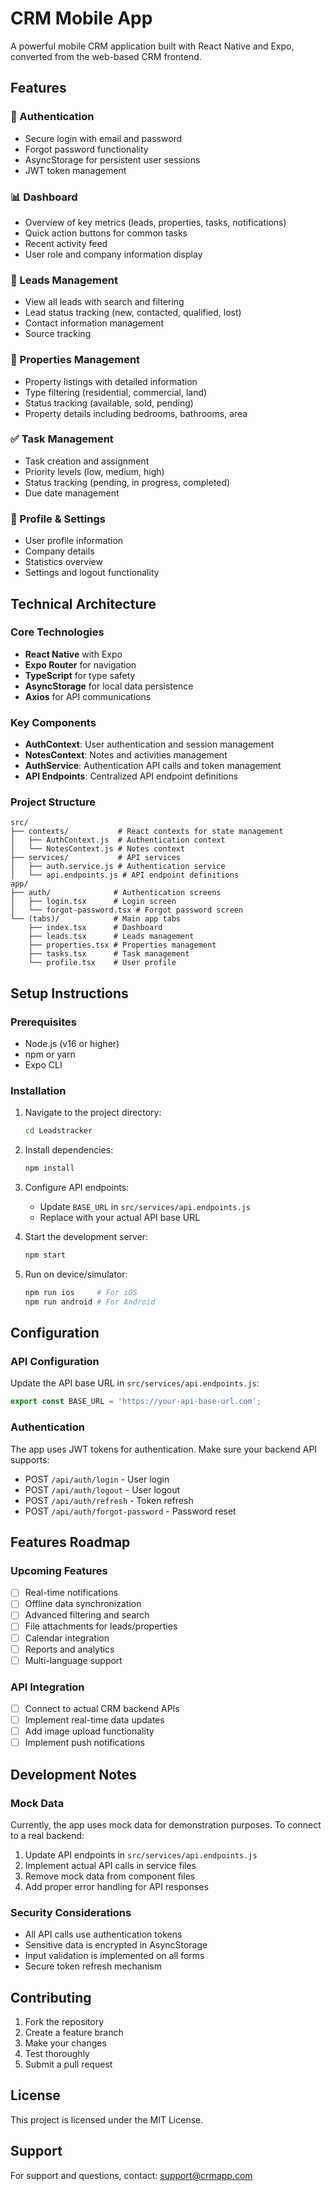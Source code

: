 # CRM Mobile App

A powerful mobile CRM application built with React Native and Expo, converted from the web-based CRM frontend.

## Features

### 🔐 Authentication
- Secure login with email and password
- Forgot password functionality
- AsyncStorage for persistent user sessions
- JWT token management

### 📊 Dashboard
- Overview of key metrics (leads, properties, tasks, notifications)
- Quick action buttons for common tasks
- Recent activity feed
- User role and company information display

### 👥 Leads Management
- View all leads with search and filtering
- Lead status tracking (new, contacted, qualified, lost)
- Contact information management
- Source tracking

### 🏢 Properties Management
- Property listings with detailed information
- Type filtering (residential, commercial, land)
- Status tracking (available, sold, pending)
- Property details including bedrooms, bathrooms, area

### ✅ Task Management
- Task creation and assignment
- Priority levels (low, medium, high)
- Status tracking (pending, in progress, completed)
- Due date management

### 👤 Profile & Settings
- User profile information
- Company details
- Statistics overview
- Settings and logout functionality

## Technical Architecture

### Core Technologies
- **React Native** with Expo
- **Expo Router** for navigation
- **TypeScript** for type safety
- **AsyncStorage** for local data persistence
- **Axios** for API communications

### Key Components
- **AuthContext**: User authentication and session management
- **NotesContext**: Notes and activities management
- **AuthService**: Authentication API calls and token management
- **API Endpoints**: Centralized API endpoint definitions

### Project Structure
```
src/
├── contexts/           # React contexts for state management
│   ├── AuthContext.js  # Authentication context
│   └── NotesContext.js # Notes context
├── services/           # API services
│   ├── auth.service.js # Authentication service
│   └── api.endpoints.js # API endpoint definitions
app/
├── auth/              # Authentication screens
│   ├── login.tsx      # Login screen
│   └── forgot-password.tsx # Forgot password screen
└── (tabs)/            # Main app tabs
    ├── index.tsx      # Dashboard
    ├── leads.tsx      # Leads management
    ├── properties.tsx # Properties management
    ├── tasks.tsx      # Task management
    └── profile.tsx    # User profile
```

## Setup Instructions

### Prerequisites
- Node.js (v16 or higher)
- npm or yarn
- Expo CLI

### Installation
1. Navigate to the project directory:
   ```bash
   cd Leadstracker
   ```

2. Install dependencies:
   ```bash
   npm install
   ```

3. Configure API endpoints:
   - Update `BASE_URL` in `src/services/api.endpoints.js`
   - Replace with your actual API base URL

4. Start the development server:
   ```bash
   npm start
   ```

5. Run on device/simulator:
   ```bash
   npm run ios     # For iOS
   npm run android # For Android
   ```

## Configuration

### API Configuration
Update the API base URL in `src/services/api.endpoints.js`:
```javascript
export const BASE_URL = 'https://your-api-base-url.com';
```

### Authentication
The app uses JWT tokens for authentication. Make sure your backend API supports:
- POST `/api/auth/login` - User login
- POST `/api/auth/logout` - User logout
- POST `/api/auth/refresh` - Token refresh
- POST `/api/auth/forgot-password` - Password reset

## Features Roadmap

### Upcoming Features
- [ ] Real-time notifications
- [ ] Offline data synchronization
- [ ] Advanced filtering and search
- [ ] File attachments for leads/properties
- [ ] Calendar integration
- [ ] Reports and analytics
- [ ] Multi-language support

### API Integration
- [ ] Connect to actual CRM backend APIs
- [ ] Implement real-time data updates
- [ ] Add image upload functionality
- [ ] Implement push notifications

## Development Notes

### Mock Data
Currently, the app uses mock data for demonstration purposes. To connect to a real backend:

1. Update API endpoints in `src/services/api.endpoints.js`
2. Implement actual API calls in service files
3. Remove mock data from component files
4. Add proper error handling for API responses

### Security Considerations
- All API calls use authentication tokens
- Sensitive data is encrypted in AsyncStorage
- Input validation is implemented on all forms
- Secure token refresh mechanism

## Contributing

1. Fork the repository
2. Create a feature branch
3. Make your changes
4. Test thoroughly
5. Submit a pull request

## License

This project is licensed under the MIT License.

## Support

For support and questions, contact: support@crmapp.com